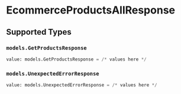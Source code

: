 # EcommerceProductsAllResponse


## Supported Types

### `models.GetProductsResponse`

```python
value: models.GetProductsResponse = /* values here */
```

### `models.UnexpectedErrorResponse`

```python
value: models.UnexpectedErrorResponse = /* values here */
```


